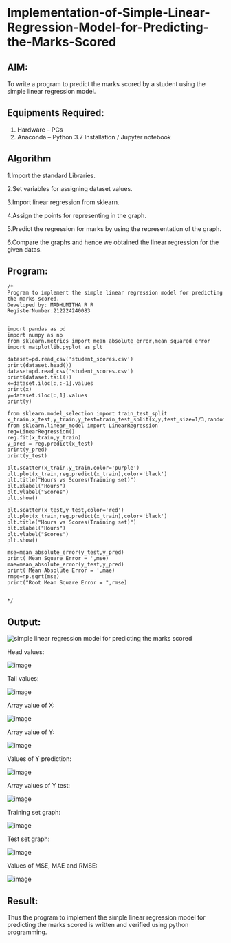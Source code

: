 # Implementation-of-Simple-Linear-Regression-Model-for-Predicting-the-Marks-Scored

## AIM:
To write a program to predict the marks scored by a student using the simple linear regression model.

## Equipments Required:
1. Hardware – PCs
2. Anaconda – Python 3.7 Installation / Jupyter notebook

## Algorithm
1.Import the standard Libraries.

2.Set variables for assigning dataset values.

3.Import linear regression from sklearn.

4.Assign the points for representing in the graph.

5.Predict the regression for marks by using the representation of the graph.

6.Compare the graphs and hence we obtained the linear regression for the given datas.

## Program:
```
/*
Program to implement the simple linear regression model for predicting the marks scored.
Developed by: MADHUMITHA R R
RegisterNumber:212224240083


import pandas as pd
import numpy as np
from sklearn.metrics import mean_absolute_error,mean_squared_error
import matplotlib.pyplot as plt

dataset=pd.read_csv('student_scores.csv')
print(dataset.head())
dataset=pd.read_csv('student_scores.csv')
print(dataset.tail())
x=dataset.iloc[:,:-1].values
print(x)
y=dataset.iloc[:,1].values
print(y)

from sklearn.model_selection import train_test_split
x_train,x_test,y_train,y_test=train_test_split(x,y,test_size=1/3,random_state=0)
from sklearn.linear_model import LinearRegression
reg=LinearRegression()
reg.fit(x_train,y_train)
y_pred = reg.predict(x_test)
print(y_pred)
print(y_test)

plt.scatter(x_train,y_train,color='purple')
plt.plot(x_train,reg.predict(x_train),color='black')
plt.title("Hours vs Scores(Training set)")
plt.xlabel("Hours")
plt.ylabel("Scores")
plt.show()

plt.scatter(x_test,y_test,color='red')
plt.plot(x_train,reg.predict(x_train),color='black')
plt.title("Hours vs Scores(Training set)")
plt.xlabel("Hours")
plt.ylabel("Scores")
plt.show()

mse=mean_absolute_error(y_test,y_pred)
print('Mean Square Error = ',mse)
mae=mean_absolute_error(y_test,y_pred)
print('Mean Absolute Error = ',mae)
rmse=np.sqrt(mse)
print("Root Mean Square Error = ",rmse)

 
*/
```

## Output:
![simple linear regression model for predicting the marks scored](sam.png)

Head values:

![image](https://github.com/user-attachments/assets/a99f8742-40c0-4b54-b563-ce4347a20103)

Tail values:

![image](https://github.com/user-attachments/assets/1094bfa9-467a-433e-a643-ed382ac1ac71)

Array value of X:

![image](https://github.com/user-attachments/assets/63c82cd8-bd30-49fd-a976-70b88306d603)

Array value of Y:

![image](https://github.com/user-attachments/assets/bcb1e3d5-8ff6-45d9-a56d-347f766cd22f)

Values of Y prediction:

![image](https://github.com/user-attachments/assets/200eb18f-4a9f-4e5e-aade-16dc6b57b294)

Array values of Y test:

![image](https://github.com/user-attachments/assets/4306bdda-4675-4576-82d3-4c8fea49ba5e)

Training set graph:

![image](https://github.com/user-attachments/assets/f568cca8-ee9d-4642-bb8e-08b0e3e65912)

Test set graph:

![image](https://github.com/user-attachments/assets/1a2812be-beae-45cf-b3d3-d475fc1957f0)

Values of MSE, MAE and RMSE:

![image](https://github.com/user-attachments/assets/7ef7746a-f3d8-41d4-9710-5ebb54b4d333)


## Result:
Thus the program to implement the simple linear regression model for predicting the marks scored is written and verified using python programming.
